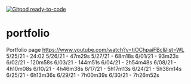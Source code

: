 [![Gitpod ready-to-code](https://img.shields.io/badge/Gitpod-ready--to--code-blue?logo=gitpod)](https://gitpod.io/#https://github.com/Spydirwebb/portfolio)

# portfolio
Portfolio page
https://www.youtube.com/watch?v=tiOChpaiFBc&list=WL
5/25/21 - 24:02
5/26/21 - 47m29s
5/27/21 - 68m18s
6/01/21 - 93m23s
6/02/21 - 120m58s
6/03/21 - 144m51s
6/04/21 - 2h54m48s
6/08/21 - 4h10m08s
6/10/21 - 4h46m38s
6/17/21 - 5h17m13s
6/24/21 - 5h38m14s
6/25/21 - 6h13m36s
6/29/21 - 7h00m39s
6/30/21 - 7h26m52s